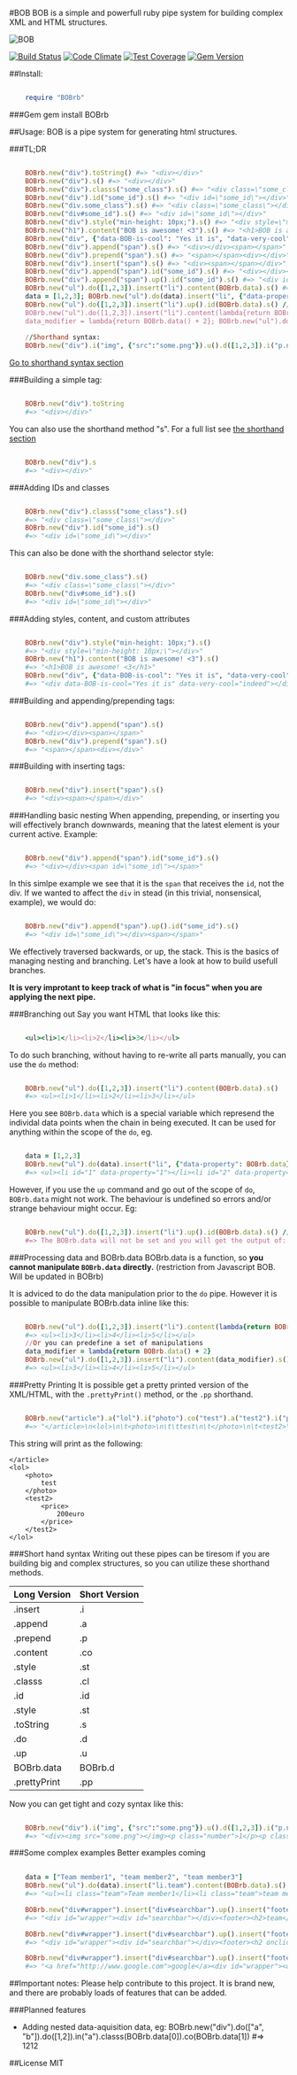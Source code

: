 #BOB
BOB is a simple and powerfull ruby pipe system for building complex XML and HTML structures. 

![BOB](/BOB.png?raw=true)

[![Build Status](https://travis-ci.org/stephan-nordnes-eriksen/BOBrb.svg)](https://travis-ci.org/stephan-nordnes-eriksen/BOBrb)
[![Code Climate](https://codeclimate.com/github/stephan-nordnes-eriksen/BOBrb/badges/gpa.svg)](https://codeclimate.com/github/stephan-nordnes-eriksen/BOBrb)
[![Test Coverage](https://codeclimate.com/github/stephan-nordnes-eriksen/BOBrb/badges/coverage.svg)](https://codeclimate.com/github/stephan-nordnes-eriksen/BOBrb/coverage)
[![Gem Version](https://badge.fury.io/rb/BOBrb.svg)](https://badge.fury.io/rb/BOBrb)

##Install:
```ruby

	require "BOBrb"
```

###Gem
    gem install BOBrb

##Usage:
BOB is a pipe system for generating html structures.

###TL;DR
```ruby

	BOBrb.new("div").toString() #=> "<div></div>"
	BOBrb.new("div").s() #=> "<div></div>"
	BOBrb.new("div").classs("some_class").s() #=> "<div class=\"some_class\"></div>" #NOTICE CLASSS, with three "s"-es. This is because ruby has defined the .class method.
	BOBrb.new("div").id("some_id").s() #=> "<div id=\"some_id\"></div>"
	BOBrb.new("div.some_class").s() #=> "<div class=\"some_class\"></div>"
    BOBrb.new("div#some_id").s() #=> "<div id=\"some_id\"></div>"
    BOBrb.new("div").style("min-height: 10px;").s() #=> "<div style=\"min-height: 10px;\"></div>"
    BOBrb.new("h1").content("BOB is awesome! <3").s() #=> "<h1>BOB is awesome! <3</h1>"
    BOBrb.new("div", {"data-BOB-is-cool": "Yes it is", "data-very-cool": "indeed"}).s() #=> "<div data-BOB-is-cool="Yes it is" data-very-cool="indeed"></div>"
    BOBrb.new("div").append("span").s() #=> "<div></div><span></span>"
    BOBrb.new("div").prepend("span").s() #=> "<span></span><div></div>"
	BOBrb.new("div").insert("span").s() #=> "<div><span></span></div>"
    BOBrb.new("div").append("span").id("some_id").s() #=> "<div></div><span id=\"some_id\"></span>"
    BOBrb.new("div").append("span").up().id("some_id").s() #=> "<div id=\"some_id\"></div><span></span>"
    BOBrb.new("ul").do([1,2,3]).insert("li").content(BOBrb.data).s() #=> <ul><li>1</li><li>2</li><li>3</li></ul>
    data = [1,2,3]; BOBrb.new("ul").do(data).insert("li", {"data-property": BOBrb.data}).id(BOBrb.data).s() #=> <ul><li id="1" data-property="1"></li><li id="2" data-property="2"></li><li id="3" data-property="3"></li></ul>
    BOBrb.new("ul").do([1,2,3]).insert("li").up().id(BOBrb.data).s() //INVALID #=> The BOBrb.data will not be set and you will get the output of: "<ul><li></li><li></li><li></li></ul>".
    BOBrb.new("ul").do([1,2,3]).insert("li").content(lambda{return BOBrb.data() + 2}).s() #=> <ul><li>3</li><li>4</li><li>5</li></ul>
    data_modifier = lambda{return BOBrb.data() + 2}; BOBrb.new("ul").do([1,2,3]).insert("li").content(data_modifier).s() #=> <ul><li>3</li><li>4</li><li>5</li></ul>
    
    //Shorthand syntax:
    BOBrb.new("div").i("img", {"src":"some.png"}).u().d([1,2,3]).i("p.number").co(BOBrb.d).s() #=> "<div><img src="some.png" /><p class="number">1</p><p class="number">2</p><p class="number">3</p></div>"
```
[Go to shorthand syntax section](#shorthand)

###Building a simple tag:
```ruby

    BOBrb.new("div").toString
    #=> "<div></div>"
```
You can also use the shorthand method "s". For a full list see [the shorthand section](#shorthand)

```ruby

    BOBrb.new("div").s
    #=> "<div></div>"
```

###Adding IDs and classes
```ruby

	BOBrb.new("div").classs("some_class").s()
    #=> "<div class=\"some_class\"></div>"
    BOBrb.new("div").id("some_id").s()
    #=> "<div id=\"some_id\"></div>"
```

This can also be done with the shorthand selector style:
```ruby

    BOBrb.new("div.some_class").s()
    #=> "<div class=\"some_class\"></div>"
    BOBrb.new("div#some_id").s()
    #=> "<div id=\"some_id\"></div>"
```

###Adding styles, content, and custom attributes
```ruby

	BOBrb.new("div").style("min-height: 10px;").s()
    #=> "<div style=\"min-height: 10px;\"></div>"
    BOBrb.new("h1").content("BOB is awesome! <3").s()
    #=> "<h1>BOB is awesome! <3</h1>"
    BOBrb.new("div", {"data-BOB-is-cool": "Yes it is", "data-very-cool": "indeed"}).s()
    #=> "<div data-BOB-is-cool="Yes it is" data-very-cool="indeed"></div>"
```

###Building and appending/prepending tags:
```ruby

    BOBrb.new("div").append("span").s()
    #=> "<div></div><span></span>"
    BOBrb.new("div").prepend("span").s()
    #=> "<span></span><div></div>"
```

###Building with inserting tags:
```ruby

    BOBrb.new("div").insert("span").s()
    #=> "<div><span></span></div>"
```

###Handling basic nesting
When appending, prepending, or inserting you will effectively branch downwards, meaning that the latest element is your current active. Example:

```ruby

	BOBrb.new("div").append("span").id("some_id").s()
	#=> "<div></div><span id=\"some_id\"></span>"
```

In this simlpe example we see that it is the `span` that receives the `id`, not the div. If we wanted to affect the `div` in stead (in this trivial, nonsensical, example), we would do:

```ruby

	BOBrb.new("div").append("span").up().id("some_id").s()
	#=> "<div id=\"some_id\"></div><span></span>"	
```

We effectively traversed backwards, or up, the stack. This is the basics of managing nesting and branching. Let's have a look at how to build usefull branches.

**It is very improtant to keep track of what is "in focus" when you are applying the next pipe.**


###Branching out
Say you want HTML that looks like this:

```ruby

    <ul><li>1</li><li>2</li><li>3</li></ul>
```

To do such branching, without having to re-write all parts manually, you can use the `do` method:

```ruby

    BOBrb.new("ul").do([1,2,3]).insert("li").content(BOBrb.data).s()
    #=> <ul><li>1</li><li>2</li><li>3</li></ul>
```

Here you see `BOBrb.data` which is a special variable which represend the individal data points when the chain in being executed. It can be used for anything within the scope of the `do`, eg.

```ruby

	data = [1,2,3]
    BOBrb.new("ul").do(data).insert("li", {"data-property": BOBrb.data}).id(BOBrb.data).s()
    #=> <ul><li id="1" data-property="1"></li><li id="2" data-property="2"></li><li id="3" data-property="3"></li></ul>
```

However, if you use the `up` command and go out of the scope of `do`, `BOBrb.data` might not work. The behaviour is undefined so errors and/or strange behaviour might occur. Eg:

```ruby

	BOBrb.new("ul").do([1,2,3]).insert("li").up().id(BOBrb.data).s() //INVALID
    #=> The BOBrb.data will not be set and you will get the output of: "<ul><li></li><li></li><li></li></ul>".
```

###Processing data and BOBrb.data
BOBrb.data is a function, so **you cannot manipulate `BOBrb.data` directly.** (restriction from Javascript BOB. Will be updated in BOBrb)

It is adviced to do the data manipulation prior to the `do` pipe. However it is possible to manipulate BOBrb.data inline like this:

```ruby

	BOBrb.new("ul").do([1,2,3]).insert("li").content(lambda{return BOBrb.data() + 2}).s()
    #=> <ul><li>3</li><li>4</li><li>5</li></ul>
    //Or you can predefine a set of manipulations
    data_modifier = lambda{return BOBrb.data() + 2}
    BOBrb.new("ul").do([1,2,3]).insert("li").content(data_modifier).s()
    #=> <ul><li>3</li><li>4</li><li>5</li></ul>
```

###Pretty Printing
It is possible get a pretty printed version of the XML/HTML, with the `.prettyPrint()` method, or the `.pp` shorthand.

```ruby

    BOBrb.new("article").a("lol").i("photo").co("test").a("test2").i("price").co("200euro").pp()
    #=> "</article>\n<lol>\n\t<photo>\n\t\ttest\n\t</photo>\n\t<test2>\n\t\t<price>\n\t\t\t200euro\n\t\t</price>\n\t</test2>\n</lol>"

```

This string will print as the following:

```
</article>
<lol>
	<photo>
		test
	</photo>
	<test2>
		<price>
			200euro
		</price>
	</test2>
</lol>
```

<a name="shorthand"></a>
###Short hand syntax
Writing out these pipes can be tiresom if you are building big and complex structures, so you can utilize these shorthand methods.

Long Version | Short Version
------------ | -------------
.insert      | .i
.append      | .a
.prepend     | .p
.content     | .co
.style       | .st
.classs      | .cl
.id          | .id
.style       | .st
.toString    | .s
.do          | .d
.up          | .u
BOBrb.data   | BOBrb.d
.prettyPrint | .pp

Now you can get tight and cozy syntax like this:

```ruby

	BOBrb.new("div").i("img", {"src":"some.png"}).u().d([1,2,3]).i("p.number").co(BOBrb.d).s()
	#=> "<div><img src="some.png"></img><p class="number">1</p><p class="number">2</p><p class="number">3</p></div>"
```

###Some complex examples
Better examples coming

```ruby
	
	data = ["Team member1", "team member2", "team member3"]
	BOBrb.new("ul").do(data).insert("li.team").content(BOBrb.data).s()
	#=> "<ul><li class="team">Team member1</li><li class="team">team member2</li><li class="team">team member3</li></ul>"

	BOBrb.new("div#wrapper").insert("div#searchbar").up().insert("footer").do(["team","contact","buy"]).insert("h2").content(BOBrb.data).s()
	#=> "<div id="wrapper"><div id="searchbar"></div><footer><h2>team</h2><h2>contact</h2><h2>buy</h2></footer></div>"

	BOBrb.new("div#wrapper").insert("div#searchbar").up().insert("footer").do(["team","contact","buy"]).insert("h2",{"onclick": lambda{return ("alert('" + BOBrb.data() + "');") }}).content(BOBrb.data).s()
	#=> "<div id="wrapper"><div id="searchbar"></div><footer><h2 onclick="alert('team');">team</h2><h2 onclick="alert('contact');">contact</h2><h2 onclick="alert('buy');">buy</h2></footer></div>"

	BOBrb.new("div#wrapper").insert("div#searchbar").up().insert("footer").do(["team","contact","buy"]).insert("h2",{"onclick": lambda{return ("alert('" + BOBrb.data() + "');") }}).content(BOBrb.data).up().up().prepend("a",{"href": "http://www.google.com"}).content("google").s()
	#=> "<a href="http://www.google.com">google</a><div id="wrapper"><div id="searchbar"></div><footer><h2 onclick="alert('team');">team</h2><h2 onclick="alert('contact');">contact</h2><h2 onclick="alert('buy');">buy</h2></footer></div>"
```

##Important notes:
Please help contribute to this project. It is brand new, and there are probably loads of features that can be added. 

###Planned features
 - Adding nested data-aquisition data, eg: BOBrb.new("div").do(["a", "b"]).do([1,2]).in("a").classs(BOBrb.data[0]).co(BOBrb.data[1])
 #=> <div><a class="a">1</a><a class="a">2</a><a class="b">1</a><a class="b">2</a></div>

##License
MIT
